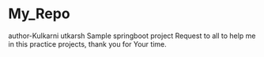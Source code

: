 # My_Repo
author-Kulkarni utkarsh
Sample springboot project 
Request to all to help me in this practice projects, thank you for Your time.
